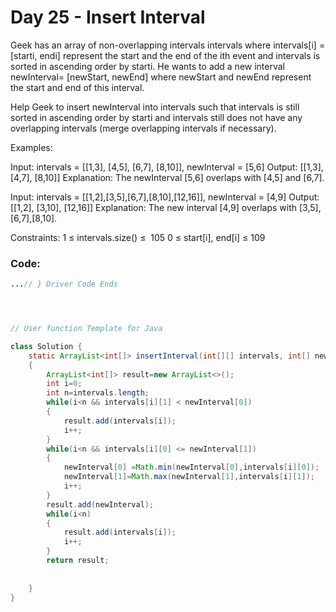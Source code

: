# Day 25 - Insert Interval

Geek has an array of non-overlapping intervals intervals where intervals[i] = [starti, endi] represent the start and the end of the ith event and intervals is sorted in ascending order by starti. He wants to add a new interval newInterval= [newStart, newEnd] where newStart and newEnd represent the start and end of this interval.

Help Geek to insert newInterval into intervals such that intervals is still sorted in ascending order by starti and intervals still does not have any overlapping intervals (merge overlapping intervals if necessary).

Examples:

Input: intervals = [[1,3], [4,5], [6,7], [8,10]], newInterval = [5,6]
Output: [[1,3], [4,7], [8,10]]
Explanation: The newInterval [5,6] overlaps with [4,5] and [6,7].

Input: intervals = [[1,2],[3,5],[6,7],[8,10],[12,16]], newInterval = [4,9]
Output: [[1,2], [3,10], [12,16]]
Explanation: The new interval [4,9] overlaps with [3,5],[6,7],[8,10].

Constraints:
1 ≤ intervals.size() ≤  105
0 ≤ start[i], end[i] ≤ 109

### Code:
```java
...// } Driver Code Ends




// User function Template for Java

class Solution {
    static ArrayList<int[]> insertInterval(int[][] intervals, int[] newInterval) 
    {
        ArrayList<int[]> result=new ArrayList<>();
        int i=0;
        int n=intervals.length;
        while(i<n && intervals[i][1] < newInterval[0])
        {
            result.add(intervals[i]);
            i++;
        }
        while(i<n && intervals[i][0] <= newInterval[1])
        {
            newInterval[0] =Math.min(newInterval[0],intervals[i][0]);
            newInterval[1]=Math.max(newInterval[1],intervals[i][1]);
            i++;
        }
        result.add(newInterval);
        while(i<n)
        {
            result.add(intervals[i]);
            i++;
        }
        return result;
        
        
    }
}

```